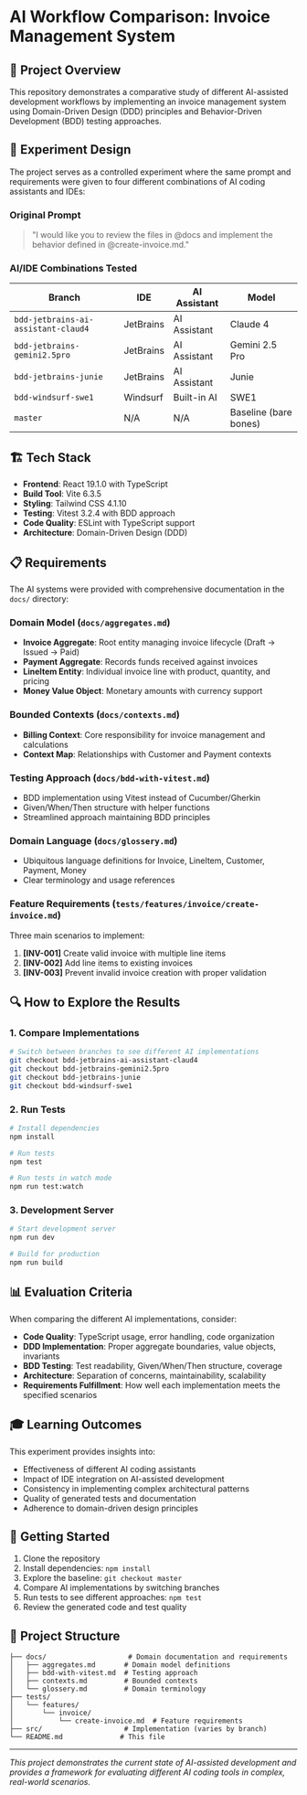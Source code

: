 # AI Workflow Comparison: Invoice Management System

## 🎯 Project Overview

This repository demonstrates a comparative study of different AI-assisted development workflows by implementing an invoice management system using Domain-Driven Design (DDD) principles and Behavior-Driven Development (BDD) testing approaches.

## 🧪 Experiment Design

The project serves as a controlled experiment where the same prompt and requirements were given to four different combinations of AI coding assistants and IDEs:

### Original Prompt
> "I would like you to review the files in @docs and implement the behavior defined in @create-invoice.md."

### AI/IDE Combinations Tested

| Branch | IDE | AI Assistant | Model |
|--------|-----|--------------|-------|
| `bdd-jetbrains-ai-assistant-claud4` | JetBrains | AI Assistant | Claude 4 |
| `bdd-jetbrains-gemini2.5pro` | JetBrains | AI Assistant | Gemini 2.5 Pro |
| `bdd-jetbrains-junie` | JetBrains | AI Assistant | Junie |
| `bdd-windsurf-swe1` | Windsurf | Built-in AI | SWE1 |
| `master` | N/A | N/A | Baseline (bare bones) |

## 🏗️ Tech Stack

- **Frontend**: React 19.1.0 with TypeScript
- **Build Tool**: Vite 6.3.5
- **Styling**: Tailwind CSS 4.1.10
- **Testing**: Vitest 3.2.4 with BDD approach
- **Code Quality**: ESLint with TypeScript support
- **Architecture**: Domain-Driven Design (DDD)

## 📋 Requirements

The AI systems were provided with comprehensive documentation in the `docs/` directory:

### Domain Model (`docs/aggregates.md`)
- **Invoice Aggregate**: Root entity managing invoice lifecycle (Draft → Issued → Paid)
- **Payment Aggregate**: Records funds received against invoices
- **LineItem Entity**: Individual invoice line with product, quantity, and pricing
- **Money Value Object**: Monetary amounts with currency support

### Bounded Contexts (`docs/contexts.md`)
- **Billing Context**: Core responsibility for invoice management and calculations
- **Context Map**: Relationships with Customer and Payment contexts

### Testing Approach (`docs/bdd-with-vitest.md`)
- BDD implementation using Vitest instead of Cucumber/Gherkin
- Given/When/Then structure with helper functions
- Streamlined approach maintaining BDD principles

### Domain Language (`docs/glossery.md`)
- Ubiquitous language definitions for Invoice, LineItem, Customer, Payment, Money
- Clear terminology and usage references

### Feature Requirements (`tests/features/invoice/create-invoice.md`)
Three main scenarios to implement:
1. **[INV-001]** Create valid invoice with multiple line items
2. **[INV-002]** Add line items to existing invoices
3. **[INV-003]** Prevent invalid invoice creation with proper validation

## 🔍 How to Explore the Results

### 1. Compare Implementations
```bash
# Switch between branches to see different AI implementations
git checkout bdd-jetbrains-ai-assistant-claud4
git checkout bdd-jetbrains-gemini2.5pro
git checkout bdd-jetbrains-junie
git checkout bdd-windsurf-swe1
```

### 2. Run Tests
```bash
# Install dependencies
npm install

# Run tests
npm test

# Run tests in watch mode
npm run test:watch
```

### 3. Development Server
```bash
# Start development server
npm run dev

# Build for production
npm run build
```

## 📊 Evaluation Criteria

When comparing the different AI implementations, consider:

- **Code Quality**: TypeScript usage, error handling, code organization
- **DDD Implementation**: Proper aggregate boundaries, value objects, invariants
- **BDD Testing**: Test readability, Given/When/Then structure, coverage
- **Architecture**: Separation of concerns, maintainability, scalability
- **Requirements Fulfillment**: How well each implementation meets the specified scenarios

## 🎓 Learning Outcomes

This experiment provides insights into:
- Effectiveness of different AI coding assistants
- Impact of IDE integration on AI-assisted development
- Consistency in implementing complex architectural patterns
- Quality of generated tests and documentation
- Adherence to domain-driven design principles

## 🚀 Getting Started

1. Clone the repository
2. Install dependencies: `npm install`
3. Explore the baseline: `git checkout master`
4. Compare AI implementations by switching branches
5. Run tests to see different approaches: `npm test`
6. Review the generated code and test quality

## 📁 Project Structure

```
├── docs/                    # Domain documentation and requirements
│   ├── aggregates.md       # Domain model definitions
│   ├── bdd-with-vitest.md  # Testing approach
│   ├── contexts.md         # Bounded contexts
│   └── glossery.md         # Domain terminology
├── tests/
│   └── features/
│       └── invoice/
│           └── create-invoice.md  # Feature requirements
├── src/                    # Implementation (varies by branch)
└── README.md              # This file
```

---

*This project demonstrates the current state of AI-assisted development and provides a framework for evaluating different AI coding tools in complex, real-world scenarios.*
